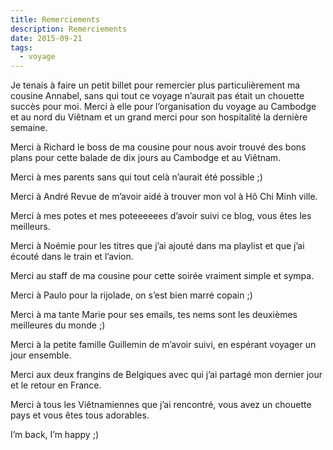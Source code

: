 ```yaml
---
title: Remerciements
description: Remerciements
date: 2015-09-21
tags:
  - voyage
---
```


Je tenais à faire un petit billet pour remercier plus particulièrement ma cousine Annabel, sans qui tout ce voyage n’aurait pas était un chouette succès pour moi. Merci à elle pour l’organisation du voyage au Cambodge et au nord du Viêtnam et un grand merci pour son hospitalité la dernière semaine.

Merci à Richard le boss de ma cousine pour nous avoir trouvé des bons plans pour cette balade de dix jours au Cambodge et au Viêtnam.

Merci à mes parents sans qui tout celà n’aurait été possible ;)

Merci à André Revue de m’avoir aidé à trouver mon vol à Hô Chi Minh ville.

Merci à mes potes et mes poteeeeees d’avoir suivi ce blog, vous êtes les meilleurs.

Merci à Noémie pour les titres que j’ai ajouté dans ma playlist et que j’ai écouté dans le train et l’avion.

Merci au staff de ma cousine pour cette soirée vraiment simple et sympa.

Merci à Paulo pour la rijolade, on s’est bien marré copain ;)

Merci à ma tante Marie pour ses emails, tes nems sont les deuxièmes meilleures du monde ;)

Merci à la petite famille Guillemin de m’avoir suivi, en espérant voyager un jour ensemble.

Merci aux deux frangins de Belgiques avec qui j’ai partagé mon dernier jour et le retour en France.

Merci à tous les Viêtnamiennes que j’ai rencontré, vous avez un chouette pays et vous êtes tous adorables.

I’m back, I’m happy ;)